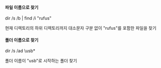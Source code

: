 #### 파일 이름으로 찾기

  dir /s /b | find /i "rufus"
  
현재 디렉토리의 하위 디렉토리까지 대소문자 구분 없이 "rufus"를 포함한 파일을 찾기
  
#### 폴더 이름으로 찾기

  dir /s /ad \usb*
  
폴더 이름이 "usb"로 시작하는 폴더 찾기
